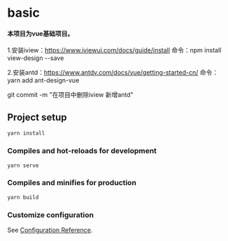 # basic
#### 本项目为vue基础项目。

1.安装iview：https://www.iviewui.com/docs/guide/install
命令：npm install view-design --save

2.安装antd：https://www.antdv.com/docs/vue/getting-started-cn/
命令： yarn add ant-design-vue

git commit -m "在项目中删除iview 新增antd"
## Project setup
```
yarn install
```

### Compiles and hot-reloads for development
```
yarn serve
```

### Compiles and minifies for production
```
yarn build
```

### Customize configuration
See [Configuration Reference](https://cli.vuejs.org/config/).

